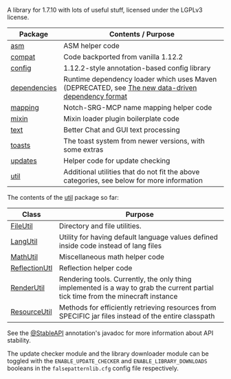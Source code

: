 A library for 1.7.10 with lots of useful stuff, licensed under the LGPLv3 license.

| Package                                                         | Contents / Purpose                                                                                                                      |
|-----------------------------------------------------------------|-----------------------------------------------------------------------------------------------------------------------------------------|
| [asm](src/main/java/com/falsepattern/lib/asm)                   | ASM helper code                                                                                                                         |
| [compat](src/main/java/com/falsepattern/lib/compat)             | Code backported from vanilla 1.12.2                                                                                                     |
| [config](src/main/java/com/falsepattern/lib/config)             | 1.12.2-style annotation-based config library                                                                                            |
| [dependencies](src/main/java/com/falsepattern/lib/dependencies) | Runtime dependency loader which uses Maven (DEPRECATED, see [The new data-driven dependency format](src/main/resources/DEPENDENCIES.md) |
| [mapping](src/main/java/com/falsepattern/lib/mapping)           | Notch-SRG-MCP name mapping helper code                                                                                                  |
| [mixin](src/main/java/com/falsepattern/lib/mixin)               | Mixin loader plugin boilerplate code                                                                                                    |
| [text](src/main/java/com/falsepattern/lib/text)                 | Better Chat and GUI text processing                                                                                                     |
| [toasts](src/main/java/com/falsepattern/lib/toasts)             | The toast system from newer versions, with some extras                                                                                  |
| [updates](src/main/java/com/falsepattern/lib/updates)           | Helper code for update checking                                                                                                         |
| [util](src/main/java/com/falsepattern/lib/util)                 | Additional utilities that do not fit the above categories, see below for more information                                               |

The contents of the [util](src/main/java/com/falsepattern/lib/util) package so far:

| Class                                                                        | Purpose                                                                                                                           |
|------------------------------------------------------------------------------|-----------------------------------------------------------------------------------------------------------------------------------|
| [FileUtil](src/main/java/com/falsepattern/lib/util/FileUtil.java)            | Directory and file utilities.                                                                                                     |
| [LangUtil](src/main/java/com/falsepattern/lib/util/LangUtil.java)            | Utility for having default language values defined inside code instead of lang files                                              |
| [MathUtil](src/main/java/com/falsepattern/lib/util/MathUtil.java)            | Miscellaneous math helper code                                                                                                    |
| [ReflectionUtl](src/main/java/com/falsepattern/lib/util/ReflectionUtil.java) | Reflection helper code                                                                                                            |
| [RenderUtil](src/main/java/com/falsepattern/lib/util/RenderUtil.java)        | Rendering tools. Currently, the only thing implemented is a way to grab the current partial tick time from the minecraft instance |
| [ResourceUtil](src/main/java/com/falsepattern/lib/util/ResourceUtil.java)    | Methods for efficiently retrieving resources from SPECIFIC jar files instead of the entire classpath                              |

See the [@StableAPI](src/main/java/com/falsepattern/lib/StableAPI.java) annotation's javadoc for more information about
API stability.

The update checker module and the library downloader module can be toggled with the `ENABLE_UPDATE_CHECKER` and 
`ENABLE_LIBRARY_DOWNLOADS` booleans in the `falsepatternlib.cfg` config file respectively.
